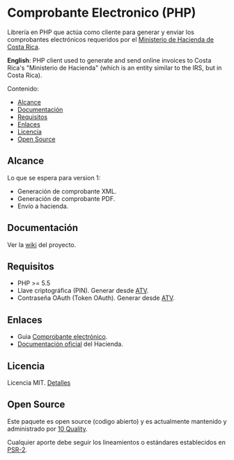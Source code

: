 # Comprobante Electronico (PHP)

Librería en PHP que actúa como cliente para generar y enviar los comprobantes electrónicos requeridos por el [Ministerio de Hacienda de Costa Rica](http://www.hacienda.go.cr/).

**English**: PHP client used to generate and send online invoices to Costa Rica's "Ministerio de Hacienda" (which is an entity similar to the IRS, but in Costa Rica).

Contenido:

* [Alcance](#alcance)
* [Documentación](https://github.com/10quality/php-comprobante-electronico-costa-rica/wiki)
* [Requisitos](#requisitos)
* [Enlaces](#enlaces)
* [Licencia](#licencia)
* [Open Source](#open-source)

## Alcance

Lo que se espera para version 1:

* Generación de comprobante XML.
* Generación de comprobante PDF.
* Envío a hacienda.

## Documentación

Ver la [wiki](https://github.com/10quality/php-comprobante-electronico-costa-rica/wiki) del proyecto.

## Requisitos

* PHP >= 5.5
* Llave criptográfica (PIN). Generar desde [ATV](https://www.hacienda.go.cr/ATV/ComprobanteElectronico/frmGenerarPIN_pruebas.aspx).
* Contraseña OAuth (Token OAuth). Generar desde [ATV](https://www.hacienda.go.cr/ATV/ComprobanteElectronico/frmGenerarToken_pruebas.aspx).

## Enlaces

* Guia [Comprobante electrónico](http://www.hacienda.go.cr/docs/5a6f9e6abb19f_Guia%20Comprobantes%20Electronicos.pdf).
* [Documentación oficial](http://www.hacienda.go.cr/contenido/14350-factura-electronica) del Hacienda.

## Licencia

Licencia MIT. [Detalles](https://es.wikipedia.org/wiki/Licencia_MIT)

## Open Source

Este paquete es open source (codigo abierto) y es actualmente mantenido y administrado por [10 Quality](https://www.10quality.com/).

Cualquier aporte debe seguir los lineamientos o estándares establecidos en [PSR-2](https://www.php-fig.org/psr/psr-2/).